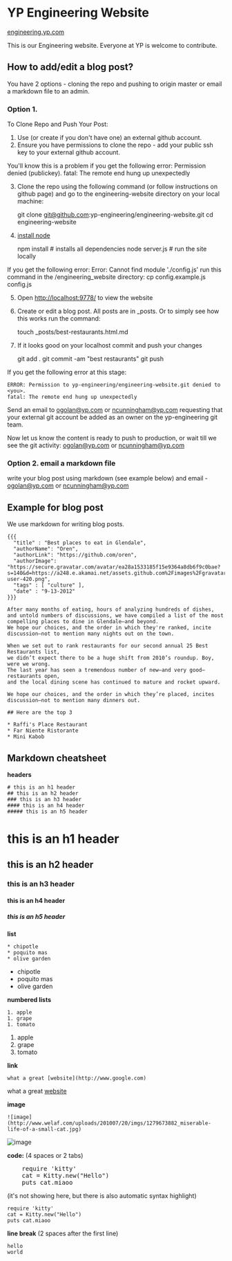 # YP Engineering Website
[engineering.yp.com](http://engineering.yp.com)

This is our Engineering website. Everyone at YP is welcome to contribute.

## How to add/edit a blog post?

You have 2 options - cloning the repo and pushing to origin master or email a markdown file to an admin.

### Option 1. 
To Clone Repo and Push Your Post:

1. Use (or create if you don't have one) an external github account.
2. Ensure you have permissions to clone the repo - add your public ssh key to your external github account. 

  You'll know this is a problem if you get the following error: 
    Permission denied (publickey).
    fatal: The remote end hung up unexpectedly

3. Clone the repo using the following command (or follow instructions on github page) and go to the 
engineering-website directory on your local machine:

    git clone git@github.com:yp-engineering/engineering-website.git
    cd engineering-website

4. [install node](http://nodejs.org)

    npm install # installs all dependencies
    node server.js # run the site locally

  If you get the following error:
    Error: Cannot find module './config.js'
  run this command in the /engineering_website directory:
    cp config.example.js config.js

5. Open [http://localhost:9778/](http://localhost:9778/) to view the website

6. Create or edit a blog post. All posts are in _posts. Or to simply see how this works run the command:

    touch _posts/best-restaurants.html.md

7. If it looks good on your localhost commit and push your changes

    git add .
    git commit -am "best restaurants"
    git push

If you get the following error at this stage:

    ERROR: Permission to yp-engineering/engineering-website.git denied to <you>.
    fatal: The remote end hung up unexpectedly

Send an email to ogolan@yp.com or ncunningham@yp.com requesting that your external git account be added as an owner on the yp-engineering git team.

Now let us know the content is ready to push to production, or wait till we see the git activity: ogolan@yp.com or ncunningham@yp.com

### Option 2. email a markdown file

write your blog post using markdown (see example below) and email - ogolan@yp.com or ncunningham@yp.com

## Example for blog post

We use markdown for writing blog posts.


    {{{
      "title" : "Best places to eat in Glendale",
      "authorName": "Oren",
      "authorLink": "https://github.com/oren",
      "authorImage": "https://secure.gravatar.com/avatar/ea28a1533185f15e9364a8db6f9c0bae?s=140&d=https://a248.e.akamai.net/assets.github.com%2Fimages%2Fgravatars%2Fgravatar-user-420.png",
      "tags" : [ "culture" ],
      "date" : "9-13-2012"
    }}}

    After many months of eating, hours of analyzing hundreds of dishes,
    and untold numbers of discussions, we have compiled a list of the most compelling places to dine in Glendale—and beyond.
    We hope our choices, and the order in which they're ranked, incite discussion—not to mention many nights out on the town.

    When we set out to rank restaurants for our second annual 25 Best Restaurants list,
    we didn’t expect there to be a huge shift from 2010’s roundup. Boy, were we wrong.
    The last year has seen a tremendous number of new—and very good—restaurants open,
    and the local dining scene has continued to mature and rocket upward.

    We hope our choices, and the order in which they’re placed, incites discussion—not to mention many dinners out.

    ## Here are the top 3

    * Raffi's Place Restaurant
    * Far Niente Ristorante
    * Mini Kabob

## Markdown cheatsheet

**headers**

    # this is an h1 header
    ## this is an h2 header
    ### this is an h3 header
    #### this is an h4 header
    ##### this is an h5 header

# this is an h1 header
## this is an h2 header
### this is an h3 header
#### this is an h4 header
##### this is an h5 header

**list**

    * chipotle
    * poquito mas
    * olive garden

* chipotle
* poquito mas
* olive garden

**numbered lists**

    1. apple
    1. grape
    1. tomato

1. apple
1. grape
1. tomato

**link**

    what a great [website](http://www.google.com)

what a great [website](http://www.google.com)

**image**

    ![image](http://www.welaf.com/uploads/201007/20/imgs/1279673882_miserable-life-of-a-small-cat.jpg)

![image](http://www.welaf.com/uploads/201007/20/imgs/1279673882_miserable-life-of-a-small-cat.jpg)

**code:** (4 spaces or 2 tabs)

<pre>
    require 'kitty'
    cat = Kitty.new("Hello")
    puts cat.miaoo
</pre>

(it's not showing here, but there is also automatic syntax highlight)

    require 'kitty'
    cat = Kitty.new("Hello")
    puts cat.miaoo

**line break** (2 spaces after the first line)

    hello
    world


